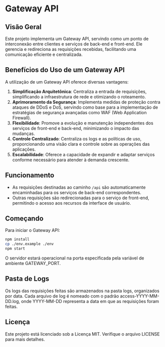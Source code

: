 # Gateway API

## Visão Geral

Este projeto implementa um Gateway API, servindo como um ponto de interconexão entre clientes e serviços de back-end e front-end. Ele gerencia e redireciona as requisições recebidas, facilitando uma comunicação eficiente e centralizada.

## Benefícios do Uso de um Gateway API

A utilização de um Gateway API oferece diversas vantagens:

1. **Simplificação Arquitetônica**: Centraliza a entrada de requisições, simplificando a infraestrutura de rede e otimizando o roteamento.
2. **Aprimoramento da Segurança**: Implementa medidas de proteção contra ataques de DDoS e DoS, servindo como base para a implementação de estratégias de segurança avançadas como WAF (Web Application Firewall).
3. **Flexibilidade**: Promove a evolução e manutenção independentes dos serviços de front-end e back-end, minimizando o impacto das mudanças.
4. **Controle Centralizado**: Centraliza os logs e as políticas de uso, proporcionando uma visão clara e controle sobre as operações das aplicações.
5. **Escalabilidade**: Oferece a capacidade de expandir e adaptar serviços conforme necessário para atender à demanda crescente.

## Funcionamento

- As requisições destinadas ao caminho `/api` são automaticamente encaminhadas para os serviços de back-end correspondentes.
- Outras requisições são redirecionadas para o serviço de front-end, permitindo o acesso aos recursos da interface de usuário.

## Começando

Para iniciar o Gateway API:

```bash
npm install
cp ./env.example ./env
npm start
```

O servidor estará operacional na porta especificada pela variável de ambiente GATEWAY_PORT.

## Pasta de Logs
Os logs das requisições feitas são armazenados na pasta logs, organizados por data. Cada arquivo de log é nomeado com o padrão access-YYYY-MM-DD.log, onde YYYY-MM-DD representa a data em que as requisições foram feitas.

## Licença

Este projeto está licenciado sob a Licença MIT. Verifique o arquivo LICENSE para mais detalhes.

